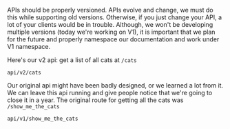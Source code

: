 APIs should be properly versioned.
APIs evolve and change, we must do this while supporting old versions.
Otherwise, if you just change your API, a lot of your clients would be in trouble.
Although, we won't be developing multiple versions (today we're working on V1), it is important that we plan for the future and properly namespace our documentation and work under V1 namespace.

Here's our v2 api: get a list of all cats at `/cats`

```
api/v2/cats
```

Our original api might have been badly designed, or we learned a lot from it.
We can leave this api running and give people notice that we're going to close it in a year.
The original route for getting all the cats was `/show_me_the_cats`

```
api/v1/show_me_the_cats
```